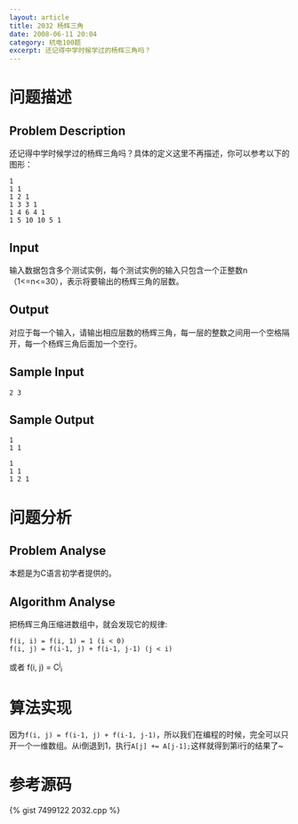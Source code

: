 ```yaml
---
layout: article
title: 2032 杨辉三角
date: 2008-06-11 20:04
category: 杭电100题
excerpt: 还记得中学时候学过的杨辉三角吗？
---
```

# 问题描述

## Problem Description

还记得中学时候学过的杨辉三角吗？具体的定义这里不再描述，你可以参考以下的图形：

    1
    1 1
    1 2 1
    1 3 3 1
    1 4 6 4 1
    1 5 10 10 5 1

## Input

输入数据包含多个测试实例，每个测试实例的输入只包含一个正整数n（1<=n<=30），表示将要输出的杨辉三角的层数。

## Output

对应于每一个输入，请输出相应层数的杨辉三角，每一层的整数之间用一个空格隔开，每一个杨辉三角后面加一个空行。

## Sample Input

    2 3

## Sample Output

    1
    1 1
    
    1
    1 1
    1 2 1

# 问题分析

## Problem Analyse

本题是为C语言初学者提供的。

## Algorithm Analyse

把杨辉三角压缩进数组中，就会发现它的规律:

    f(i, i) = f(i, 1) = 1 (i < 0)
    f(i, j) = f(i-1, j) + f(i-1, j-1) (j < i)

或者 f(i, j) = C<sup>j</sup><sub>i</sub>

# 算法实现

因为`f(i, j) = f(i-1, j) + f(i-1, j-1)`，所以我们在编程的时候，完全可以只开一个一维数组。从i倒退到1，执行`A[j] += A[j-1];`这样就得到第i行的结果了~

# 参考源码

{% gist 7499122 2032.cpp %}
